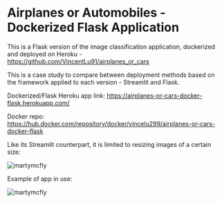 # Airplanes or Automobiles - Dockerized Flask Application

This is a Flask version of the image classification application, dockerized and deployed on Heroku - https://github.com/VincentLu91/airplanes_or_cars

This is a case study to compare between deployment methods based on the framework applied to each version - Streamlit and Flask.

Dockerized/Flask Heroku app link: https://airplanes-or-cars-docker-flask.herokuapp.com/

Docker repo: https://hub.docker.com/repository/docker/vincelu299/airplanes-or-cars-docker-flask

Like its Streamlit counterpart, it is limited to resizing images of a certain size:

![martymcfly](https://user-images.githubusercontent.com/3411100/89756917-cbb62580-dab1-11ea-8ba0-fe51ab61241d.png)

Example of app in use:

![martymcfly](https://user-images.githubusercontent.com/3411100/86633903-38b03a00-bf9f-11ea-8b40-ebc7c28b8c1f.png)
